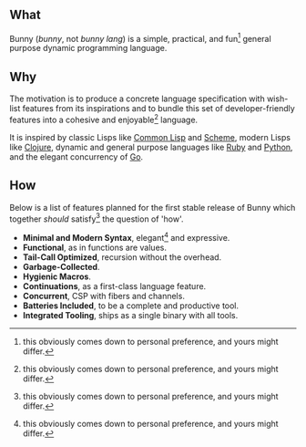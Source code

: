 ## What

Bunny (_bunny_, not _bunny lang_) is a simple, practical, and fun[^1] general purpose dynamic programming language.

## Why

The motivation is to produce a concrete language specification with wish-list features from its inspirations and to bundle this set of developer-friendly features into a cohesive and enjoyable[^1] language.

It is inspired by classic Lisps like [Common Lisp](https://common-lisp.net/) and [Scheme](https://schemers.org/), modern Lisps like [Clojure](https://clojure.org/), dynamic and general purpose languages like [Ruby](https://www.ruby-lang.org/en/) and [Python](https://www.python.org/), and the elegant concurrency of [Go](https://golang.org/).

## How

Below is a list of features planned for the first stable release of Bunny which together _should_ satisfy[^1] the question of 'how'.

- **Minimal and Modern Syntax**, elegant[^1] and expressive.
- **Functional**, as in functions are values.
- **Tail-Call Optimized**, recursion without the overhead.
- **Garbage-Collected**.
- **Hygienic Macros**.
- **Continuations**, as a first-class language feature.
- **Concurrent**, CSP with fibers and channels.
- **Batteries Included**, to be a complete and productive tool.
- **Integrated Tooling**, ships as a single binary with all tools.

[^1]: this obviously comes down to personal preference, and yours might differ.
